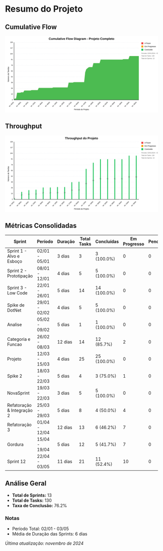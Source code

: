 # Resumo do Projeto 

## Cumulative Flow 
![ Cumulative Flow](./project-cfd.svg)

## Throughput 
![ Throughput Flow](./project-throughput.svg)

## Métricas Consolidadas

| Sprint | Período | Duração | Total Tasks | Concluídas | Em Progresso | Pendentes | Velocidade | Eficiência |
|--------|---------|----------|-------------|------------|--------------|-----------|------------|------------|
| Sprint 1 - Alvo e Esboço | 02/01 - 05/01 | 3 dias | 3 | 3 (100.0%) | 0 | 0 | 1/dia | 100.0% |
| Sprint 2 - Prototipação | 08/01 - 12/01 | 4 dias | 5 | 5 (100.0%) | 0 | 0 | 1.25/dia | 100.0% |
| Sprint 3 - Low Code | 22/01 - 26/01 | 5 dias | 14 | 14 (100.0%) | 0 | 0 | 2.8/dia | 100.0% |
| Spike de DotNet | 29/01 - 02/02 | 4 dias | 5 | 5 (100.0%) | 0 | 0 | 1.25/dia | 100.0% |
| Analise | 05/02 - 09/02 | 5 dias | 1 | 1 (100.0%) | 0 | 0 | 0.2/dia | 100.0% |
| Categoria e Funcao | 26/02 - 08/03 | 12 dias | 14 | 12 (85.7%) | 2 | 0 | 1/dia | 85.7% |
| Projeto | 12/03 - 15/03 | 4 dias | 25 | 25 (100.0%) | 0 | 0 | 6.25/dia | 100.0% |
| Spike 2 | 18/03 - 22/03 | 5 dias | 4 | 3 (75.0%) | 1 | 0 | 0.6/dia | 75.0% |
| NovaSprint | 19/03 - 22/03 | 3 dias | 5 | 5 (100.0%) | 0 | 0 | 1.67/dia | 100.0% |
| Refatoração & Integração 2 | 25/03 - 29/03 | 5 dias | 8 | 4 (50.0%) | 4 | 0 | 0.8/dia | 50.0% |
| Refatoração 3 | 01/04 - 12/04 | 12 dias | 13 | 6 (46.2%) | 7 | 0 | 0.5/dia | 46.2% |
| Gordura | 15/04 - 19/04 | 5 dias | 12 | 5 (41.7%) | 7 | 0 | 1/dia | 41.7% |
| Sprint 12 | 22/04 - 03/05 | 11 dias | 21 | 11 (52.4%) | 10 | 0 | 1/dia | 52.4% |

## Análise Geral

- **Total de Sprints:** 13
- **Total de Tasks:** 130
- **Taxa de Conclusão:** 76.2%

### Notas
- Período Total: 02/01 - 03/05
- Média de Duração das Sprints: 6 dias

*Última atualização: novembro de 2024*